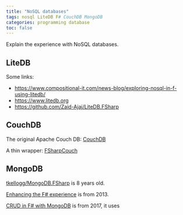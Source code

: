 ```yaml
---
title: "NoSQL databases"
tags: nosql LiteDB F# CouchDB MongoDB
categories: programming database
toc: false
---
```


Explain the experience with NoSQL databases.

## LiteDB 

Some links:
- <https://www.compositional-it.com/news-blog/exploring-nosql-in-f-using-litedb/>
- <https://www.litedb.org>
- <https://github.com/Zaid-Ajaj/LiteDB.FSharp>

## CouchDB

The original Apache Couch DB: [CouchDB](https://couchdb.apache.org)

A thin wrapper:  [FSharpCouch](https://github.com/dmohl/FSharpCouch)

## MongoDB

[tkellogg/MongoDB.FSharp](https://github.com/tkellogg/MongoDB.FSharp) is 8 years old.

[Enhancing the F# experience](https://www.mongodb.com/blog/post/enhancing-the-f-developer-experience-with-mongodb) is from 2013.

[CRUD in F# with MongoDB](https://medium.com/@mukund.sharma92/cruding-in-f-with-mongodb-e4699d1ac17e) is from 2017, it uses 


